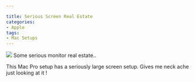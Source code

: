 ```yaml
---

title: Serious Screen Real Estate
categories: 
- Apple
tags:
- Mac Setups
---
```


![](https://s-media-cache-ak0.pinimg.com/736x/8c/86/43/8c8643badf10e3876835ea90d4a67c0b.jpg) Some serious monitor real estate..

This Mac Pro setup has a seriously large screen setup. Gives me neck ache just looking at it !